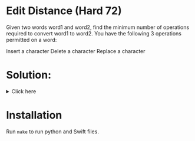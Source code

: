 # Edit Distance (Hard 72)
Given two words word1 and word2, find the minimum number of operations required
to convert word1 to word2. You have the following 3 operations permitted on a
word:

Insert a character
Delete a character
Replace a character

# Solution:

<details><summary>Click here</summary>  
Recursively iterate over each character of each string, if they are same,
continue, if they are not, recursively call with +1 index of 2nd string for
deletion, +1 index of first string for insertion, and with +1 to both on
replacement. O(n^2) time, O(n) space.

<br></br>

</details>

# Installation
Run `make` to run python and Swift files.
